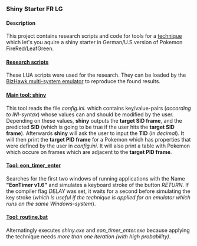 ### Shiny Starter FR LG

#### Description
This project contains research scripts and code for tools for a [technique](TODO)
which let's you aquire a shiny starter in German/U.S version of Pokemon FireRed/LeafGreen.

#### [Research scripts](./scripts)
These LUA scripts were used for the research.
They can be loaded by the [BizHawk multi-system emulator](https://github.com/TASVideos/BizHawk) to reproduce the found results.

#### [Main tool: shiny](TODO)
This tool reads the file _config.ini._ which contains key/value-pairs (_according to INI-syntax_) whose values can and should be modified by the user. 
Depending on these values, **shiny** outputs the **target SID frame**, and the predicted **SID** (which is going to be true if the user hits the **target SID frame**).
Afterwards **shiny** will ask the user to input the **TID** (in _decimal_).
It will then print the **target PID frame** for a Pokemon which has properties that were defined by the user in _config.ini_.
It will also print a table with Pokemon which occure on frames which are adjacent to the **target PID frame**.

#### [Tool: eon_timer_enter](TODO)
Searches for the first two windows of running applications with the Name **"EonTimer v1.6"** and simulates a keyboard stroke of the button _RETURN_. 
If the compiler flag _DELAY_ was set, it waits for a second before simulating the key stroke (_which is useful if the technique is applied for an emulator which runs on the same Windows-system_).

#### [Tool: routine.bat](TODO)
Alternatingly executes _shiny.exe_ and _eon_timer_enter.exe_ 
because applying the technique needs _more than one iteration (with high probability)_.